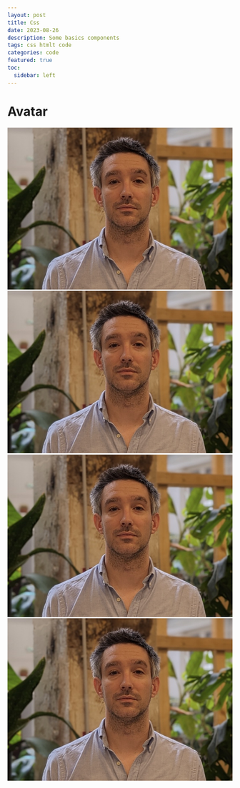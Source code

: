 ```yaml
---
layout: post
title: Css
date: 2023-08-26
description: Some basics components
tags: css htmlt code
categories: code
featured: true
toc:
  sidebar: left
---
```


# Avatar

<img class="avatar" alt="avatar" src="assets/img/components/avatar.jpg" />
<img class="avatar-large" alt="avatar-large" src="assets/img/components/avatar.jpg" />
<img class="avatar-bordered" alt="avatar-bordered" src="assets/img/components/avatar.jpg" />
<img class="avatar-square" alt="avatar-square" src="assets/img/components/avatar.jpg" />
